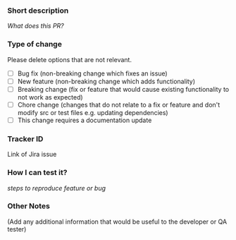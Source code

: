 ### Short description
_What does this PR?_

### Type of change

Please delete options that are not relevant.

- [ ] Bug fix (non-breaking change which fixes an issue)
- [ ] New feature (non-breaking change which adds functionality)
- [ ] Breaking change (fix or feature that would cause existing functionality to not work as expected)
- [ ] Chore change (changes that do not relate to a fix or feature and don't modify src or test files e.g. updating dependencies)
- [ ] This change requires a documentation update

### Tracker ID

Link of Jira issue

### How I can test it?
_steps to reproduce feature or bug_

### Other Notes
(Add any additional information that would be useful to the developer or QA tester)
